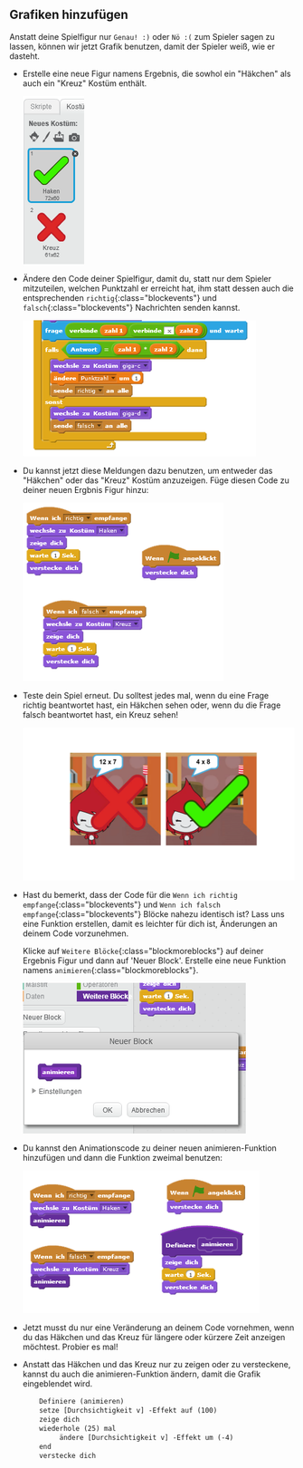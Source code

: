 ## Grafiken hinzufügen

Anstatt deine Spielfigur nur `Genau! :)` oder `Nö :(` zum Spieler sagen zu lassen, können wir jetzt Grafik benutzen, damit der Spieler weiß, wie er dasteht.

+ Erstelle eine neue Figur namens Ergebnis, die sowhol ein "Häkchen" als auch ein "Kreuz" Kostüm enthält.
    
    ![screenshot](images/brain-result.png)

+ Ändere den Code deiner Spielfigur, damit du, statt nur dem Spieler mitzuteilen, welchen Punktzahl er erreicht hat, ihm statt dessen auch die entsprechenden `richtig`{:class="blockevents"} und `falsch`{:class="blockevents"} Nachrichten senden kannst.
    
    ![screenshot](images/brain-broadcast-answer.png)

+ Du kannst jetzt diese Meldungen dazu benutzen, um entweder das "Häkchen" oder das "Kreuz" Kostüm anzuzeigen. Füge diesen Code zu deiner neuen Ergbnis Figur hinzu:
    
    ![screenshot](images/brain-show-answer.png)

+ Teste dein Spiel erneut. Du solltest jedes mal, wenn du eine Frage richtig beantwortet hast, ein Häkchen sehen oder, wenn du die Frage falsch beantwortet hast, ein Kreuz sehen!
    
    ![screenshot](images/brain-test-answer.png)

+ Hast du bemerkt, dass der Code für die `Wenn ich richtig empfange`{:class="blockevents"} und `Wenn ich falsch empfange`{:class="blockevents"} Blöcke nahezu identisch ist? Lass uns eine Funktion erstellen, damit es leichter für dich ist, Änderungen an deinem Code vorzunehmen.
    
    Klicke auf `Weitere Blöcke`{:class="blockmoreblocks"} auf deiner Ergebnis Figur und dann auf 'Neuer Block'. Erstelle eine neue Funktion namens `animieren`{:class="blockmoreblocks"}.
    
    ![screenshot](images/brain-animate-function.png)

+ Du kannst den Animationscode zu deiner neuen animieren-Funktion hinzufügen und dann die Funktion zweimal benutzen:
    
    ![screenshot](images/brain-use-function.png)

+ Jetzt musst du nur eine Veränderung an deinem Code vornehmen, wenn du das Häkchen und das Kreuz für längere oder kürzere Zeit anzeigen möchtest. Probier es mal!

+ Anstatt das Häkchen und das Kreuz nur zu zeigen oder zu versteckene, kannst du auch die animieren-Funktion ändern, damit die Grafik eingeblendet wird.
    
    ```blocks
        Definiere (animieren)
        setze [Durchsichtigkeit v] -Effekt auf (100)
        zeige dich
        wiederhole (25) mal 
             ändere [Durchsichtigkeit v] -Effekt um (-4)
        end
        verstecke dich
    ```